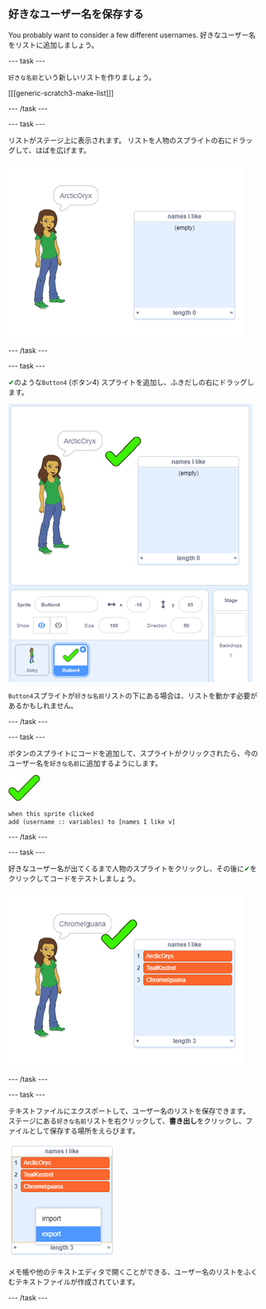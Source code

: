 ## 好きなユーザー名を保存する

You probably want to consider a few different usernames. 好きなユーザー名をリストに追加しましょう。

\--- task \---

`好きな名前`という新しいリストを作りましょう。

[[[generic-scratch3-make-list]]]

\--- /task \---

\--- task \---

リストがステージ上に表示されます。 リストを人物のスプライトの右にドラッグして、はばを広げます。

![左下でハイライト表示されている、サイズをかえた「好きな名前」リスト](images/usernames-like-stage.png)

\--- /task \---

\--- task \---

<span style="color: green;">✔</span>のような`Button4` (ボタン4) スプライトを追加し、ふきだしの右にドラッグします。

![ステージ上の「好きな名前」リストのとなりにある緑色のチェックマークのスプライト](images/usernames-tick.png)

`Button4`スプライトが`好きな名前`リストの下にある場合は、リストを動かす必要があるかもしれません。

\--- /task \---

\--- task \---

ボタンのスプライトにコードを追加して、スプライトがクリックされたら、今のユーザー名を`好きな名前`に追加するようにします。

![ボタンのスプライト](images/button-sprite.png)

```blocks3
when this sprite clicked
add (username :: variables) to [names I like v]
```

\--- /task \---

\--- task \---

好きなユーザー名が出てくるまで人物のスプライトをクリックし、その後に<span style="color: green;">✔</span>をクリックしてコードをテストしましょう。

![ユーザー名が追加された「好きな名前」リスト](images/usernames-like-list.png)

\--- /task \---

\--- task \---

テキストファイルにエクスポートして、ユーザー名のリストを保存できます。 ステージにある`好きな名前`リストを右クリックして、**書き出し**をクリックし、ファイルとして保存する場所をえらびます。

![「書き出し」オプションがハイライト表示されたリストメニュー](images/usernames-export.png)

メモ帳や他のテキストエディタで開くことができる、ユーザー名のリストをふくむテキストファイルが作成されています。

\--- /task \---